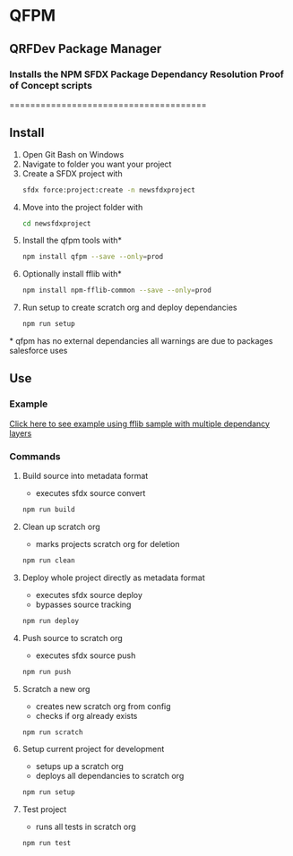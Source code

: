 # QFPM

## QRFDev Package Manager

### Installs the NPM SFDX Package Dependancy Resolution Proof of Concept scripts
======================================

## Install

1. Open Git Bash on Windows
1. Navigate to folder you want your project
1. Create a SFDX project with
    ```bash
    sfdx force:project:create -n newsfdxproject
    ```
1. Move into the project folder with
    ```bash
    cd newsfdxproject
    ```
1. Install the qfpm tools with*
    ```bash
    npm install qfpm --save --only=prod
    ```
1. Optionally install fflib with*
    ```bash
    npm install npm-fflib-common --save --only=prod
    ```
1. Run setup to create scratch org and deploy dependancies
    ```bash
    npm run setup
    ```

 \* qfpm has no external dependancies all warnings are due to packages salesforce uses 

## Use

### Example

[Click here to see example using fflib sample with multiple dependancy layers](https://github.com/gussamer/fflib-apex-common-samplecode)

### Commands

1. Build source into metadata format

    - executes sfdx source convert

    ```bash
    npm run build
    ```

1. Clean up scratch org

    - marks projects scratch org for deletion

    ```bash
    npm run clean
    ```

1. Deploy whole project directly as metadata format

    - executes sfdx source deploy
    - bypasses source tracking

    ```bash
    npm run deploy
    ```

1. Push source to scratch org

    - executes sfdx source push

    ```bash
    npm run push
    ```

1. Scratch a new org

    - creates new scratch org from config
    - checks if org already exists

    ```bash
    npm run scratch
    ```

1. Setup current project for development

    - setups up a scratch org
    - deploys all dependancies to scratch org

    ```bash
    npm run setup
    ```

1. Test project

    - runs all tests in scratch org

    ```bash
    npm run test
    ```